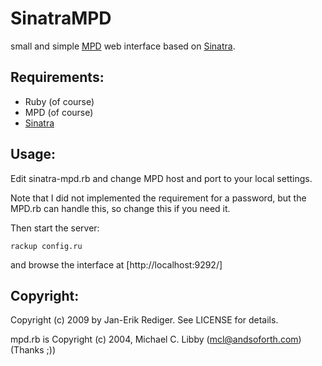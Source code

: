 SinatraMPD
==========

small and simple [MPD][] web interface based on [Sinatra].

Requirements:
-------------

* Ruby (of course)
* MPD (of course)
* [Sinatra][gitsinatra]

Usage:
------

Edit sinatra-mpd.rb and change MPD host and port to your local settings.

Note that I did not implemented the requirement for a password, 
but the MPD.rb can handle this, so change this if you need it.

Then start the server:

    rackup config.ru

and browse the interface at [http://localhost:9292/]

Copyright:
----------

Copyright (c) 2009 by Jan-Erik Rediger. See LICENSE for details.

mpd.rb is Copyright (c) 2004, Michael C. Libby (mcl@andsoforth.com) (Thanks ;))

[MPD]: http://mpd.wikia.com/wiki/Music_Player_Daemon_Wiki
[Sinatra]: http://www.sinatrarb.com/
[gitsinatra]: http://github.com/sinatra/sinatra/
